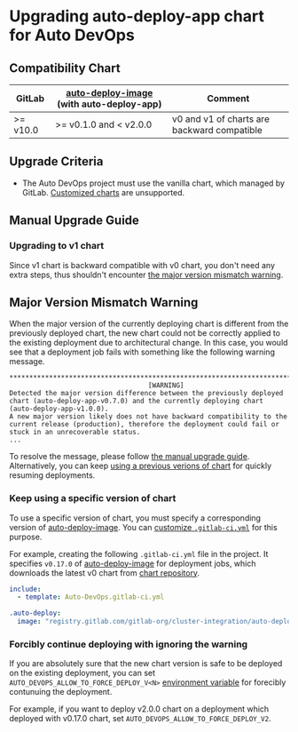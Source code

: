 # Upgrading auto-deploy-app chart for Auto DevOps

## Compatibility Chart

| GitLab | [auto-deploy-image](https://gitlab.com/gitlab-org/cluster-integration/auto-deploy-image) (with auto-deploy-app) | Comment |
|--------|--------------|-------------|
| >= v10.0 | >= v0.1.0 and < v2.0.0 | v0 and v1 of charts are backward compatible |

## Upgrade Criteria

- The Auto DevOps project must use the vanilla chart, which managed by GitLab.
  [Customized charts](customize.md#custom-helm-chart) are unsupported.

## Manual Upgrade Guide

### Upgrading to v1 chart

Since v1 chart is backward compatible with v0 chart, you don't need any extra steps,
thus shouldn't encounter [the major version mismatch warning](#major-version-mismatch-warning).

<!-- ### Upgrading to v2
     This is scheduled in upcoming milestone. -->

## Major Version Mismatch Warning

When the major version of the currently deploying chart is different from the previously deployed chart,
the new chart could not be correctly applied to the existing deployment due to architectural change.
In this case, you would see that a deployment job fails with something like the following warning message.

```
*************************************************************************************
                                   [WARNING]                                         
Detected the major version difference between the previously deployed chart (auto-deploy-app-v0.7.0) and the currently deploying chart (auto-deploy-app-v1.0.0).
A new major version likely does not have backward compatibility to the current release (production), therefore the deployment could fail or stuck in an unrecoverable status.
...
```

To resolve the message, please follow [the manual upgrade guide](#manual-upgrade-guide).
Alternatively, you can keep [using a previous verions of chart](#keep-using-a-specific-version-of-chart) for quickly resuming deployments.

### Keep using a specific version of chart

To use a specific version of chart, you must specify a corresponding version of [auto-deploy-image](https://gitlab.com/gitlab-org/cluster-integration/auto-deploy-image).
You can [customize `.gitlab-ci.yml`](customize.md#customizing-gitlab-ciyml)
for this purpose.

For example, creating the following `.gitlab-ci.yml` file in the project. It specifies `v0.17.0` of [auto-deploy-image](https://gitlab.com/gitlab-org/cluster-integration/auto-deploy-image)
for deployment jobs, which downloads the latest v0 chart from [chart repository](https://charts.gitlab.io/).

```yaml
include:
  - template: Auto-DevOps.gitlab-ci.yml

.auto-deploy:
  image: "registry.gitlab.com/gitlab-org/cluster-integration/auto-deploy-image:v0.17.0"
```

### Forcibly continue deploying with ignoring the warning

If you are absolutely sure that the new chart version is safe to be deployed on the existing deployment,
you can set `AUTO_DEVOPS_ALLOW_TO_FORCE_DEPLOY_V<N>` [environment variable](customize.md#build-and-deployment) for forecibly contunuing the deployment.

For example, if you want to deploy v2.0.0 chart on a deployment which deployed with v0.17.0 chart, set `AUTO_DEVOPS_ALLOW_TO_FORCE_DEPLOY_V2`.
